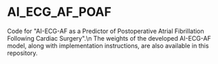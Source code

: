 # AI_ECG_AF_POAF
Code for "AI-ECG-AF as a Predictor of Postoperative Atrial Fibrillation Following Cardiac Surgery".\n
The weights of the developed AI-ECG-AF model, along with implementation instructions, are also available in this repository.
